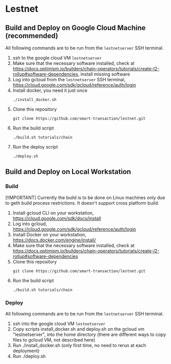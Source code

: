# Lestnet

## Build and Deploy on Google Cloud Machine (recommended)

All following commands are to be run from the `lestnetserver` SSH terminal.

1.  ssh to the google cloud VM `lestnetserver`
1.  Make sure that the necessary software installed, check at https://docs.optimism.io/builders/chain-operators/tutorials/create-l2-rollup#software-dependencies, install missing software
1.  Log into gcloud from the `lestnetserver` SSH terminal, https://cloud.google.com/sdk/gcloud/reference/auth/login
1.  Install docker, you need it just once 
    ```
    ./install_docker.sh
    ```
1.  Clone this repository
    ```
    git clone https://github.com/smart-transaction/lestnet.git
    ```
1.  Run the build script
    ```
    ./build.sh tutorials/chain
    ```
1.  Run the deploy script
    ```
    ./deploy.sh
    ```

## Build and Deploy on Local Workstation

### Build

[!IMPORTANT] Currently the build is to be done on Linux machines only due to geth build process restrictions. It doesn't support cross platform build.

1.  Install gcloud CLI on your workstation, https://cloud.google.com/sdk/docs/install
1.  Log into gcloud, https://cloud.google.com/sdk/gcloud/reference/auth/login
1.  Install Docker on your workstation, https://docs.docker.com/engine/install/
1.  Make sure that the necessary software installed, check at https://docs.optimism.io/builders/chain-operators/tutorials/create-l2-rollup#software-dependencies
1.  Clone this repository
    ```
    git clone https://github.com/smart-transaction/lestnet.git
    ```
1.  Run the build script
    ```
    ./build.sh tutorials/chain
    ```

### Deploy

All following commands are to be run from the `lestnetserver` SSH terminal.

1. ssh into the google cloud VM `lestnetserver`
1.  Copy scripts install_docker.sh and deploy.sh on the gcloud vm "lestnetserver", into the home directory (there are different ways to copy files to gcloud VM, not described here)
1.  Run ./install_docker.sh (only first time, no need to rerun at each deployment)
2.  Run ./deploy.sh